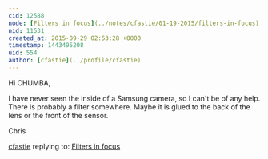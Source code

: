 ```yaml
---
cid: 12588
node: [Filters in focus](../notes/cfastie/01-19-2015/filters-in-focus)
nid: 11531
created_at: 2015-09-29 02:53:28 +0000
timestamp: 1443495208
uid: 554
author: [cfastie](../profile/cfastie)
---
```


Hi CHUMBA,

I have never seen the inside of a Samsung camera, so I can't be of any help. There is probably a filter somewhere. Maybe it is glued to the back of the lens or the front of the sensor. 

Chris

[cfastie](../profile/cfastie) replying to: [Filters in focus](../notes/cfastie/01-19-2015/filters-in-focus)

